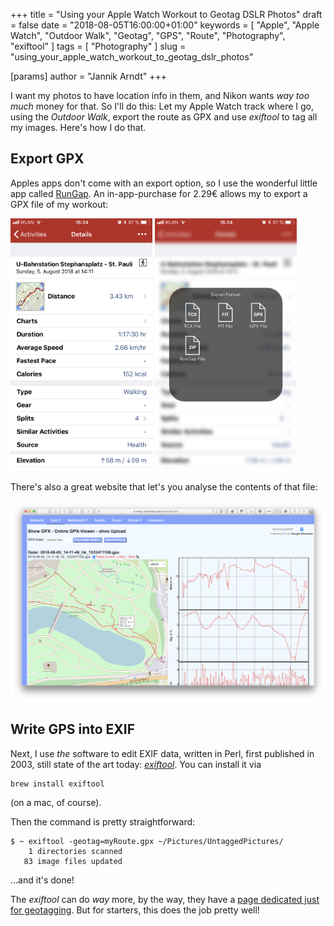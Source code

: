 +++
title = "Using your Apple Watch Workout to Geotag DSLR Photos"
draft = false
date = "2018-08-05T16:00:00+01:00"
keywords = [ "Apple", "Apple Watch", "Outdoor Walk", "Geotag", "GPS", "Route", "Photography", "exiftool" ]
tags = [ "Photography" ]
slug = "using_your_apple_watch_workout_to_geotag_dslr_photos"

[params]
  author = "Jannik Arndt"
+++

I want my photos to have location info in them, and Nikon wants _way too much_ money for that. So I'll do this: Let my Apple Watch track where I go, using the _Outdoor Walk_, export the route as GPX and use _exiftool_ to tag all my images. Here's how I do that.

<!--more-->

## Export GPX

Apples apps don't come with an export option, so I use the wonderful little app called [RunGap](http://www.rungap.com). An in-app-purchase for 2.29€ allows my to export a GPX file of my workout:

<p>
<a href="/blog/2018/08/RunGap1.png"><img src="/blog/2018/08/RunGap1.png" alt="" width="45%"></a>
<a href="/blog/2018/08/RunGap2.png"><img src="/blog/2018/08/RunGap2.png" alt="" width="45%"></a>
</p>

There's also a great website that let's you analyse the contents of that file:

<a href="https://www.j-berkemeier.de/ShowGPX.html" target="_blank"><img src="/blog/2018/08/ShowGPX.png" alt=""></a>

## Write GPS into EXIF

Next, I use _the_ software to edit EXIF data, written in Perl, first published in 2003, still state of the art today: [_exiftool_](http://owl.phy.queensu.ca/~phil/exiftool/). You can install it via

```shell
brew install exiftool
```

(on a mac, of course).

Then the command is pretty straightforward:

```shell
$ ~ exiftool -geotag=myRoute.gpx ~/Pictures/UntaggedPictures/
    1 directories scanned
   83 image files updated
```

…and it's done!

The _exiftool_ can do _way_ more, by the way, they have a [page dedicated just for geotagging](https://www.sno.phy.queensu.ca/~phil/exiftool/geotag.html). But for starters, this does the job pretty well!
